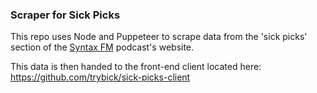 ### Scraper for Sick Picks

This repo uses Node and Puppeteer to scrape data from the 'sick picks' section of the [Syntax FM](https://syntax.fm/) podcast's website.

This data is then handed to the front-end client located here: https://github.com/trybick/sick-picks-client